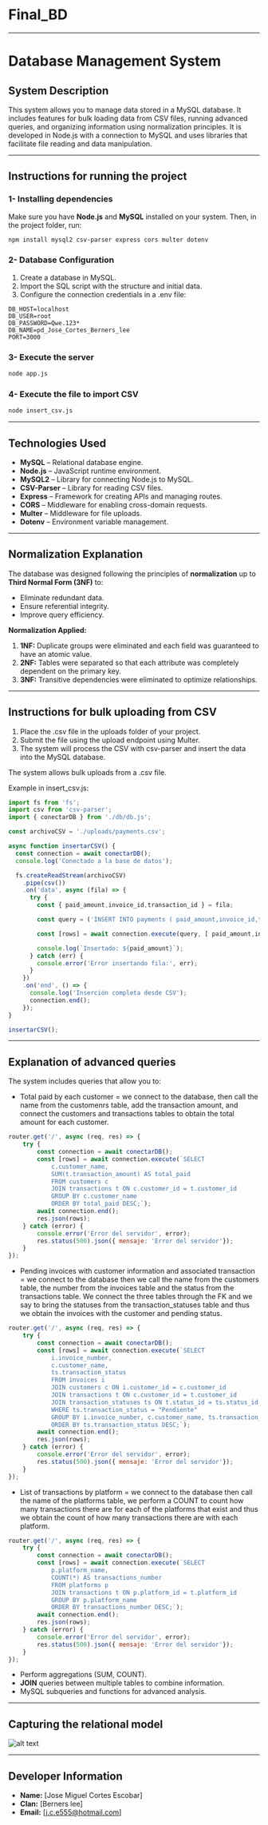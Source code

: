 # Final_BD

---

# Database Management System

## System Description
This system allows you to manage data stored in a MySQL database. It includes features for bulk loading data from CSV files, running advanced queries, and organizing information using normalization principles. It is developed in Node.js with a connection to MySQL and uses libraries that facilitate file reading and data manipulation.

---

## Instructions for running the project

### 1- Installing dependencies
Make sure you have **Node.js** and **MySQL** installed on your system. Then, in the project folder, run:

```bash
npm install mysql2 csv-parser express cors multer dotenv
```

### 2- Database Configuration
1. Create a database in MySQL.
2. Import the SQL script with the structure and initial data.
3. Configure the connection credentials in a .env file:
```env
DB_HOST=localhost
DB_USER=root
DB_PASSWORD=Qwe.123*
DB_NAME=pd_Jose_Cortes_Berners_lee
PORT=3000
```

### 3- Execute the server
```bash
node app.js
```

### 4- Execute the file to import CSV
```bash
node insert_csv.js
```

---

## Technologies Used
- **MySQL** – Relational database engine.
- **Node.js** – JavaScript runtime environment.
- **MySQL2** – Library for connecting Node.js to MySQL.
- **CSV-Parser** – Library for reading CSV files.
- **Express** – Framework for creating APIs and managing routes.
- **CORS** – Middleware for enabling cross-domain requests.
- **Multer** – Middleware for file uploads.
- **Dotenv** – Environment variable management.

---

## Normalization Explanation
The database was designed following the principles of **normalization** up to **Third Normal Form (3NF)** to:
- Eliminate redundant data.
- Ensure referential integrity.
- Improve query efficiency.

**Normalization Applied:**
1. **1NF:** Duplicate groups were eliminated and each field was guaranteed to have an atomic value.
2. **2NF:** Tables were separated so that each attribute was completely dependent on the primary key.
3. **3NF:** Transitive dependencies were eliminated to optimize relationships.

---

## Instructions for bulk uploading from CSV
1. Place the .csv file in the uploads folder of your project.
2. Submit the file using the upload endpoint using Multer.
3. The system will process the CSV with csv-parser and insert the data into the MySQL database.

The system allows bulk uploads from a .csv file.

Example in insert_csv.js:
```javascript
import fs from 'fs';
import csv from 'csv-parser';
import { conectarDB } from './db/db.js';

const archivoCSV = './uploads/payments.csv';

async function insertarCSV() {
  const connection = await conectarDB();
  console.log('Conectado a la base de datos');

  fs.createReadStream(archivoCSV)
    .pipe(csv()) 
    .on('data', async (fila) => {
      try {
        const { paid_amount,invoice_id,transaction_id } = fila;

        const query = ('INSERT INTO payments ( paid_amount,invoice_id,transaction_id ) VALUES (?, ?, ?)')

        const [rows] = await connection.execute(query, [ paid_amount,invoice_id,transaction_id ]);

        console.log(`Insertado: ${paid_amount}`);
      } catch (err) {
        console.error('Error insertando fila:', err);
      }
    })
    .on('end', () => {
      console.log('Inserción completa desde CSV');
      connection.end();
    });
}

insertarCSV();

```

---

## Explanation of advanced queries
The system includes queries that allow you to:
- Total paid by each customer = we connect to the database, then call the name from the customenrs table, add the transaction amount, and connect the customers and transactions tables to obtain the total amount for each customer.
``` javascript
router.get('/', async (req, res) => {
    try {
        const connection = await conectarDB();
        const [rows] = await connection.execute(`SELECT 
            c.customer_name,
            SUM(t.transaction_amount) AS total_paid
            FROM customers c
            JOIN transactions t ON c.customer_id = t.customer_id
            GROUP BY c.customer_name
            ORDER BY total_paid DESC;`);
        await connection.end();
        res.json(rows);
    } catch (error) {
        console.error('Error del servidor', error);
        res.status(500).json({ mensaje: 'Error del servidor'});
    }
});

```

- Pending invoices with customer information and associated transaction = we connect to the database then we call the name from the customers table, the number from the invoices table and the status from the transactions table. We connect the three tables through the FK and we say to bring the statuses from the transaction_statuses table and thus we obtain the invoices with the customer and pending status.
``` javascript
router.get('/', async (req, res) => {
    try {
        const connection = await conectarDB();
        const [rows] = await connection.execute(`SELECT 
            i.invoice_number,
            c.customer_name,
            ts.transaction_status
            FROM invoices i
            JOIN customers c ON i.customer_id = c.customer_id
            JOIN transactions t ON c.customer_id = t.customer_id
            JOIN transaction_statuses ts ON t.status_id = ts.status_id
            WHERE ts.transaction_status = "Pendiente"
            GROUP BY i.invoice_number, c.customer_name, ts.transaction_status
            ORDER BY ts.transaction_status DESC;`);
        await connection.end();
        res.json(rows);
    } catch (error) {
        console.error('Error del servidor', error);
        res.status(500).json({ mensaje: 'Error del servidor'});
    }
});

```

- List of transactions by platform = we connect to the database then call the name of the platforms table, we perform a COUNT to count how many transactions there are for each of the platforms that exist and thus we obtain the count of how many transactions there are with each platform.
``` javascript
router.get('/', async (req, res) => {
    try {
        const connection = await conectarDB();
        const [rows] = await connection.execute(`SELECT 
            p.platform_name,
            COUNT(*) AS transactions_number
            FROM platforms p
            JOIN transactions t ON p.platform_id = t.platform_id
            GROUP BY p.platform_name
            ORDER BY transactions_number DESC;`);
        await connection.end();
        res.json(rows);
    } catch (error) {
        console.error('Error del servidor', error);
        res.status(500).json({ mensaje: 'Error del servidor'});
    }
});

```

- Perform aggregations (SUM, COUNT).
- **JOIN** queries between multiple tables to combine information.
- MySQL subqueries and functions for advanced analysis.

---

## Capturing the relational model
![alt text](./Images/Modelo_Relacional.png)

---

## Developer Information
- **Name:** [Jose Miguel Cortes Escobar]
- **Clan:** [Berners lee]
- **Email:** [j.c.e555@hotmail.com]